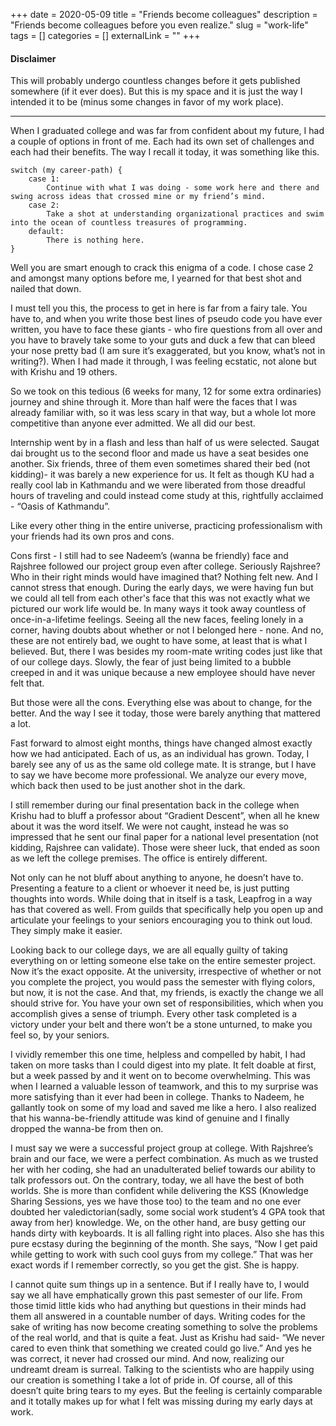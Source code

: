 +++
date = 2020-05-09
title = "Friends become colleagues"
description = "Friends become colleagues before you even realize."
slug = "work-life"
tags = []
categories = []
externalLink = ""
+++

#### Disclaimer

This will probably undergo countless changes before it gets published somewhere (if it ever does). But this is my space and it is just the way I intended it to be (minus some changes in favor of my work place).

----


When I graduated college and was far from confident about my future, I had a couple of options in front of me. Each had its own set of challenges and each had their benefits. The way I recall it today, it was something like this.

```
switch (my career-path) {
	case 1:
		Continue with what I was doing - some work here and there and swing across ideas that crossed mine or my friend’s mind.
	case 2: 
		Take a shot at understanding organizational practices and swim into the ocean of countless treasures of programming.
	default:
		There is nothing here.
}
```

Well you are smart enough to crack this enigma of a code. I chose case 2 and amongst many options before me, I yearned for that best shot and nailed that down.

I must tell you this, the process to get in here is far from a fairy tale. You have to, and when you write those best lines of pseudo code you have ever written, you have to face these giants - who fire questions from all over and you have to bravely take some to your guts and duck a few that can bleed your nose pretty bad (I am sure it’s exaggerated, but you know, what’s not in writing?). When I had made it through, I was feeling ecstatic, not alone but with Krishu and 19 others.

So we took on this tedious (6 weeks for many, 12 for some extra ordinaries) journey and shine through it. More than half were the faces that I was already familiar with, so it was less scary in that way, but a whole lot more competitive than anyone ever admitted. We all did our best.

Internship went by in a flash and less than half of us were selected. Saugat dai brought us to the second floor and made us have a seat besides one another. Six friends, three of them even sometimes shared their bed (not kidding)- it was barely a new experience for us. It felt as though KU had a really cool lab in Kathmandu and we were liberated from those dreadful hours of traveling and could instead come study at this, rightfully acclaimed - “Oasis of Kathmandu”.

Like every other thing in the entire universe, practicing professionalism with your friends had its own pros and cons. 

Cons first - I still had to see Nadeem’s (wanna be friendly) face and Rajshree followed our project group even after college. Seriously Rajshree? Who in their right minds would have imagined that? Nothing felt new. And I cannot stress that enough. During the early days, we were having fun but we could all tell from each other's face that this was not exactly what we pictured our work life would be. In many ways it took away countless of once-in-a-lifetime feelings. Seeing all the new faces, feeling lonely in a corner, having doubts about whether or not I belonged here - none. And no, these are not entirely bad, we ought to have some, at least that is what I believed. But, there I was besides my room-mate writing codes just like that of our college days. Slowly, the fear of just being limited to a bubble creeped in and it was unique because a new employee should have never felt that.

But those were all the cons. Everything else was about to change, for the better. And the way I see it today, those were barely anything that mattered a lot.

Fast forward to almost eight months, things have changed almost exactly how we had anticipated. Each of us, as an individual has grown. Today, I barely see any of us as the same old college mate. It is strange, but I have to say we have become more professional. We analyze our every move, which back then used to be just another shot in the dark.

I still remember during our final presentation back in the college when Krishu had to bluff a professor about “Gradient Descent”, when all he knew about it was the word itself. We were not caught, instead he was so impressed that he sent our final paper for a national level presentation (not kidding, Rajshree can validate). Those were sheer luck, that ended as soon as we left the college premises. The office is entirely different.

Not only can he not bluff about anything to anyone, he doesn’t have to. Presenting a feature to a client or whoever it need be, is just putting thoughts into words. While doing that in itself is a task, Leapfrog in a way has that covered as well. From guilds that specifically help you open up and articulate your feelings to your seniors encouraging you to think out loud. They simply make it easier.

Looking back to our college days, we are all equally guilty of taking everything on or letting someone else take on the entire semester project. Now it’s the exact opposite. At the university, irrespective of whether or not you complete the project, you would pass the semester with flying colors, but now, it is not the case. And that, my friends, is exactly the change we all should strive for. You have your own set of responsibilities, which when you accomplish gives a sense of triumph. Every other task completed is a victory under your belt and there won’t be a stone unturned, to make you feel so, by your seniors.

I vividly remember this one time, helpless and compelled by habit, I had taken on more tasks than I could digest into my plate. It felt doable at first, but a week passed by and it went on to become overwhelming. This was when I learned a valuable lesson of teamwork, and this to my surprise was more satisfying than it ever had been in college. Thanks to Nadeem, he gallantly took on some of my load and saved me like a hero. I also realized that his wanna-be-friendly attitude was kind of genuine and I finally dropped the wanna-be from then on.

I must say we were a successful project group at college. With Rajshree’s brain and our face, we were a perfect combination. As much as we trusted her with her coding, she had an unadulterated belief towards our ability to talk professors out. On the contrary, today, we all have the best of both worlds. She is more than confident while delivering the KSS (Knowledge Sharing Sessions, yes we have those too) to the team and no one ever doubted her valedictorian(sadly, some social work student’s 4 GPA took that away from her) knowledge. We, on the other hand, are busy getting our hands dirty with keyboards. It is all falling right into places. Also she has this pure ecstasy during the beginning of the month. She says, “Now I get paid while getting to work with such cool guys from my college.” That was her exact words if I remember correctly, so you get the gist. She is happy.

I cannot quite sum things up in a sentence. But if I really have to, I would say we all have emphatically grown this past semester of our life. From those timid little kids who had anything but questions in their minds had them all answered in a countable number of days. Writing codes for the sake of writing has now become creating something to solve the problems of the real world, and that is quite a feat. Just as Krishu had said- “We never cared to even think that something we created could go live.” And yes he was correct, it never had crossed our mind. And now, realizing our undreamt dream is surreal. Talking to the scientists who are happily using our creation is something I take a lot of pride in. Of course, all of this doesn’t quite bring tears to my eyes. But the feeling is certainly comparable and it totally makes up for what I felt was missing during my early days at work.

